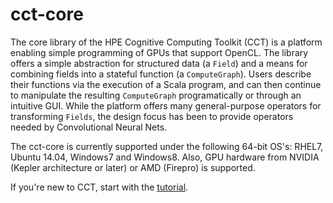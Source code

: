 # cct-core

The core library of the HPE Cognitive Computing Toolkit (CCT) is a platform enabling simple
programming of GPUs that support OpenCL.  The library offers a simple abstraction for
structured data (a `Field`) and a means for combining fields into a stateful function (a
`ComputeGraph`).  Users describe their functions via the execution of a Scala program,
and can then continue to manipulate the resulting `ComputeGraph` programatically or through
an intuitive GUI.  While the platform offers many general-purpose operators for transforming
`Fields`, the design focus has been to provide operators needed by Convolutional Neural Nets.

The cct-core is currently supported under the following 64-bit OS's: RHEL7, Ubuntu 14.04,
Windows7 and Windows8.  Also, GPU hardware from NVIDIA (Kepler architecture or later) or
AMD (Firepro) is supported.

If you're new to CCT, start with the [tutorial](https://github.com/hpe-cct/cct-tutorial).
